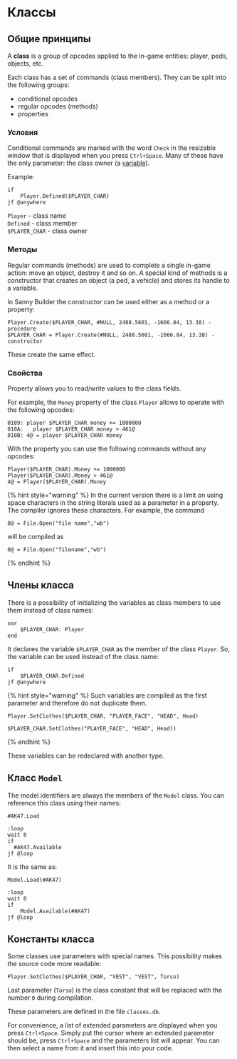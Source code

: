 # Классы

## Общие принципы 

A **class** is a group of opcodes applied to the in-game entities: player, peds, objects, etc.

Each class has a set of commands \(class members\). They can be split into the following groups:

* conditional opcodes
* regular opcodes \(methods\)
* properties

### Условия 

Conditional commands are marked with the word `Check` in the resizable window that is displayed when you press `Ctrl+Space`. Many of these have the only parameter: the class owner \(a [variable](variables.md)\).

Example:

```text
if
    Player.Defined($PLAYER_CHAR)
jf @anywhere
```

`Player` - class name   
`Defined` - class member   
`$PLAYER_CHAR` - class owner

### Методы

Regular commands \(methods\) are used to complete a single in-game action: move an object, destroy it and so on. A special kind of methods is a constructor that creates an object \(a ped, a vehicle\) and stores its handle to a variable.

In Sanny Builder the constructor can be used either as a method or a property:

```text
Player.Create($PLAYER_CHAR, #NULL, 2488.5601, -1666.84, 13.38) - procedure
$PLAYER_CHAR = Player.Create(#NULL, 2488.5601, -1666.84, 13.38) - constructor
```

These create the same effect.

### Свойства

Property allows you to read/write values to the class fields.

For example, the `Money` property of the class `Player` allows to operate with the following opcodes:

```text
0109: player $PLAYER_CHAR money += 1000000
010A:   player $PLAYER_CHAR money > 461@
010B: 4@ = player $PLAYER_CHAR money
```

With the property you can use the following commands without any opcodes:

```text
Player($PLAYER_CHAR).Money += 1000000
Player($PLAYER_CHAR).Money > 461@
4@ = Player($PLAYER_CHAR).Money
```

{% hint style="warning" %}
In the current version there is a limit on using space characters in the string literals used as a parameter in a property. The compiler ignores these characters. For example, the command

```text
0@ = File.Open("file name","wb")
```

will be compiled as

```text
0@ = File.Open("filename","wb")
```
{% endhint %}

## Члены класса 

There is a possibility of initializing the variables as class members to use them instead of class names:

```text
var
    $PLAYER_CHAR: Player
end
```

It declares the variable `$PLAYER_CHAR` as the member of the class `Player`. So, the variable can be used instead of the class name:

```text
if
    $PLAYER_CHAR.Defined
jf @anywhere
```

{% hint style="warning" %}
Such variables are compiled as the first parameter and therefore do not duplicate them.

```text
Player.SetClothes($PLAYER_CHAR, "PLAYER_FACE", "HEAD", Head)

$PLAYER_CHAR.SetClothes("PLAYER_FACE", "HEAD", Head))
```
{% endhint %}

These variables can be redeclared with another type.

## Класс `Model` 

The model identifiers are always the members of the `Model` class. You can reference this class using their names:

```text
#AK47.Load
  
:loop
wait 0
if
  #AK47.Available
jf @loop
```

It is the same as:

```text
Model.Load(#AK47)

:loop
wait 0
if
    Model.Available(#AK47)
jf @loop
```

## Константы класса

Some classes use parameters with special names. This possibility makes the source code more readable:

```text
Player.SetClothes($PLAYER_CHAR, "VEST", "VEST", Torso)
```

Last parameter \(`Torso`\) is the class constant that will be replaced with the number `0` during compilation.

These parameters are defined in the file `classes.db`.

For convenience, a list of extended parameters are displayed when you press `Ctrl+Space`. Simply put the cursor where an extended parameter should be, press `Ctrl+Space` and the parameters list will appear. You can then select a name from it and insert this into your code.

